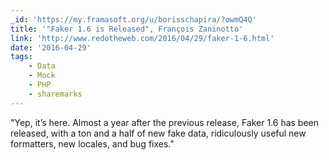 ```yaml
---
_id: 'https://my.framasoft.org/u/borisschapira/?owmQ4Q'
title: '"Faker 1.6 is Released", François Zaninotto'
link: 'http://www.redotheweb.com/2016/04/29/faker-1-6.html'
date: '2016-04-29'
tags:
    - Data
    - Mock
    - PHP
    - sharemarks
---
```


<div class="markdown"><p>&quot;Yep, it’s here. Almost a year after the previous release, Faker 1.6 has been released, with a ton and a half of new fake data, ridiculously useful new formatters, new locales, and bug fixes.&quot;
</p></div>
